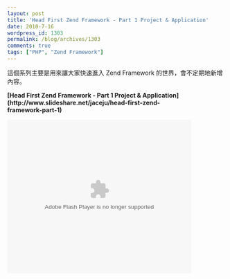 ```yaml
---
layout: post
title: 'Head First Zend Framework - Part 1 Project & Application'
date: 2010-7-16
wordpress_id: 1303
permalink: /blog/archives/1303
comments: true
tags: ["PHP", "Zend Framework"]
---
```


這個系列主要是用來讓大家快速進入 Zend Framework 的世界，會不定期地新增內容。

<!--more-->
<div style="width:425px" id="__ss_4771090"><strong style="display:block;margin:12px 0 4px">[Head First Zend Framework - Part 1 Project &amp; Application](http://www.slideshare.net/jaceju/head-first-zend-framework-part-1)</strong><object id="__sse4771090" width="425" height="355">


<embed name="__sse4771090" src="http://static.slidesharecdn.com/swf/ssplayer2.swf?doc=headfirstzendframework-part1-100716074949-phpapp01&stripped_title=head-first-zend-framework-part-1" type="application/x-shockwave-flash" allowscriptaccess="always" allowfullscreen="true" width="425" height="355"></embed></object></div>
